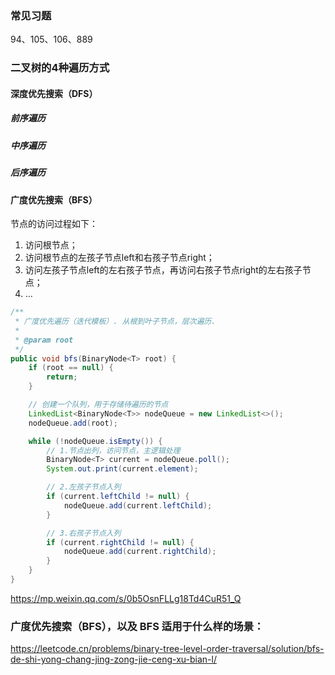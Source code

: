 ### 常见习题

94、105、106、889





### 二叉树的4种遍历方式

#### 深度优先搜索（DFS）

##### 前序遍历

##### 中序遍历

##### 后序遍历

#### 广度优先搜索（BFS）

节点的访问过程如下：

1. 访问根节点；
2. 访问根节点的左孩子节点left和右孩子节点right；
3. 访问左孩子节点left的左右孩子节点，再访问右孩子节点right的左右孩子节点；
4. …

```java
/**
 * 广度优先遍历（迭代模板）. 从根到叶子节点，层次遍历.
 * 
 * @param root
 */
public void bfs(BinaryNode<T> root) {
    if (root == null) {
        return;
    }

    // 创建一个队列，用于存储待遍历的节点
    LinkedList<BinaryNode<T>> nodeQueue = new LinkedList<>();
    nodeQueue.add(root);

    while (!nodeQueue.isEmpty()) {
        // 1.节点出列，访问节点，主逻辑处理
        BinaryNode<T> current = nodeQueue.poll();
        System.out.print(current.element);

        // 2.左孩子节点入列
        if (current.leftChild != null) {
            nodeQueue.add(current.leftChild);
        }

        // 3.右孩子节点入列
        if (current.rightChild != null) {
            nodeQueue.add(current.rightChild);
        }
    }
}
```

https://mp.weixin.qq.com/s/0b5OsnFLLg18Td4CuR51_Q



### 广度优先搜索（BFS），以及 BFS 适用于什么样的场景：

https://leetcode.cn/problems/binary-tree-level-order-traversal/solution/bfs-de-shi-yong-chang-jing-zong-jie-ceng-xu-bian-l/